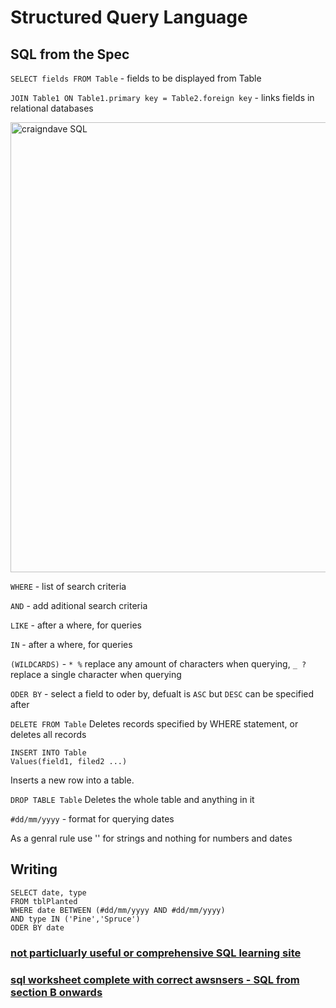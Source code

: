 # Structured Query Language

## SQL from the Spec

`SELECT fields FROM Table` - fields to be displayed from Table

`JOIN Table1 ON Table1.primary key = Table2.foreign key` - links fields in relational databases

<img width="720" alt="craigndave SQL" src="https://user-images.githubusercontent.com/72783315/172877603-924631e4-cccd-4ce7-a6b0-78af3ce11a14.png">

`WHERE` - list of search criteria

`AND` - add aditional search criteria

`LIKE` - after a where, for queries 

`IN` - after a where, for queries

`(WILDCARDS)` - `* %` replace any amount of characters when querying,  `_ ?`replace a single character when querying

`ODER BY` - select a field to oder by, defualt is `ASC` but `DESC` can be specified after

`DELETE FROM Table` Deletes records specified by WHERE statement, or deletes all records

```
INSERT INTO Table
Values(field1, filed2 ...)
```
Inserts a new row into a table.

`DROP TABLE Table` Deletes the whole table and anything in it

`#dd/mm/yyyy` - format for querying dates

As a genral rule use '' for strings and nothing for numbers and dates

## Writing

```
SELECT date, type
FROM tblPlanted
WHERE date BETWEEN (#dd/mm/yyyy AND #dd/mm/yyyy)
AND type IN ('Pine','Spruce')
ODER BY date
```

### [not particluarly useful or comprehensive SQL learning site](https://sqlzoo.net/wiki/SQL_Tutorial)

### [sql worksheet complete with correct awsnsers - SQL from section B onwards](https://github.com/JachymT/a-level-cs-blog/blob/main/Computer%20Systems/1.3/1.3.2/Databases%20Worksheet.pdf)
